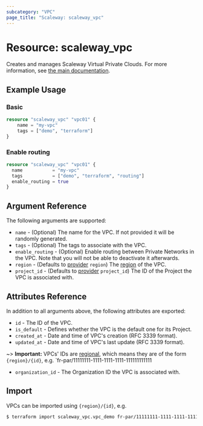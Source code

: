 ```yaml
---
subcategory: "VPC"
page_title: "Scaleway: scaleway_vpc"
---
```


# Resource: scaleway_vpc

Creates and manages Scaleway Virtual Private Clouds.
For more information, see [the main documentation](https://www.scaleway.com/en/docs/network/vpc/concepts/).

## Example Usage

### Basic

```terraform
resource "scaleway_vpc" "vpc01" {
    name = "my-vpc"
    tags = ["demo", "terraform"]
}
```

### Enable routing

```terraform
resource "scaleway_vpc" "vpc01" {
  name           = "my-vpc"
  tags           = ["demo", "terraform", "routing"]
  enable_routing = true
}
```

## Argument Reference

The following arguments are supported:

- `name` - (Optional) The name for the VPC. If not provided it will be randomly generated.
- `tags` - (Optional) The tags to associate with the VPC.
- `enable_routing` - (Optional) Enable routing between Private Networks in the VPC. Note that you will not be able to deactivate it afterwards.
- `region` - (Defaults to [provider](../index.md#region) `region`) The [region](../guides/regions_and_zones.md#regions) of the VPC.
- `project_id` - (Defaults to [provider](../index.md#project_id) `project_id`) The ID of the Project the VPC is associated with.

## Attributes Reference

In addition to all arguments above, the following attributes are exported:

- `id` - The ID of the VPC.
- `is_default` - Defines whether the VPC is the default one for its Project.
- `created_at` - Date and time of VPC's creation (RFC 3339 format).
- `updated_at` - Date and time of VPC's last update (RFC 3339 format).

~> **Important:** VPCs' IDs are [regional](../guides/regions_and_zones.md#resource-ids), which means they are of the form `{region}/{id}`, e.g. `fr-par/11111111-1111-1111-1111-111111111111

- `organization_id` - The Organization ID the VPC is associated with.

## Import

VPCs can be imported using `{region}/{id}`, e.g.

```bash
$ terraform import scaleway_vpc.vpc_demo fr-par/11111111-1111-1111-1111-111111111111
```
